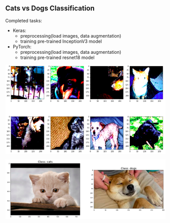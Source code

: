 ## Cats vs Dogs Classification

Сompleted tasks:
* Keras:
  * preprocessing(load images, data augmentation)
  * training pre-trained InceptionV3 model
* PyTorch:
  * preprocessing(load images, data augmentation)
  * training pre-trained resnet18 model

![](aug.png)

![](result.png)
